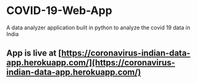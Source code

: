 # COVID-19-Web-App
A data analyzer application built in python to analyze the covid 19 data in India

## App is live at [https://coronavirus-indian-data-app.herokuapp.com/](https://coronavirus-indian-data-app.herokuapp.com/)
